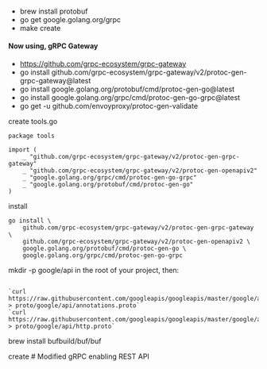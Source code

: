 ####

* brew install protobuf
* go get google.golang.org/grpc
* make create

#### Now using, gRPC Gateway

* https://github.com/grpc-ecosystem/grpc-gateway
* go install github.com/grpc-ecosystem/grpc-gateway/v2/protoc-gen-grpc-gateway@latest 
* go install google.golang.org/protobuf/cmd/protoc-gen-go@latest 
* go install google.golang.org/grpc/cmd/protoc-gen-go-grpc@latest
* go get -u github.com/envoyproxy/protoc-gen-validate


create tools.go
```
package tools

import (
	_ "github.com/grpc-ecosystem/grpc-gateway/v2/protoc-gen-grpc-gateway"
	_ "github.com/grpc-ecosystem/grpc-gateway/v2/protoc-gen-openapiv2"
	_ "google.golang.org/grpc/cmd/protoc-gen-go-grpc"
	_ "google.golang.org/protobuf/cmd/protoc-gen-go"
)
```

install
```
go install \
    github.com/grpc-ecosystem/grpc-gateway/v2/protoc-gen-grpc-gateway \
    github.com/grpc-ecosystem/grpc-gateway/v2/protoc-gen-openapiv2 \
    google.golang.org/protobuf/cmd/protoc-gen-go \
    google.golang.org/grpc/cmd/protoc-gen-go-grpc
```

mkdir -p google/api in the root of your project, then:
```

`curl https://raw.githubusercontent.com/googleapis/googleapis/master/google/api/annotations.proto > proto/google/api/annotations.proto`
`curl https://raw.githubusercontent.com/googleapis/googleapis/master/google/api/http.proto > proto/google/api/http.proto`
```

brew install bufbuild/buf/buf

create # Modified gRPC enabling REST API

